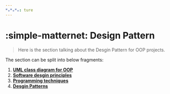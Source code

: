 ```yaml
---
ᴴₒᴴₒᴴₒ: ture
---
```


# **:simple-matternet: Design Pattern**

> Here is the section talking about the Desgin Pattern for OOP projects.

The section can be split into below fragments:

1. [**UML class diagram for OOP**](UML.md)
2. [**Software desgin principles**](basic.md)
3. [**Programming techniques**](prog_tech.md)
4. [**Desgin Patterns**](contents.md)